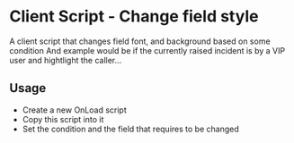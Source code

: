 # Client Script - Change field style

A client script that changes field font, and background based on some condition
And example would be if the currently raised incident is by a VIP user and hightlight the caller...

## Usage

- Create a new OnLoad script
- Copy this script into it
- Set the condition and the field that requires to be changed
